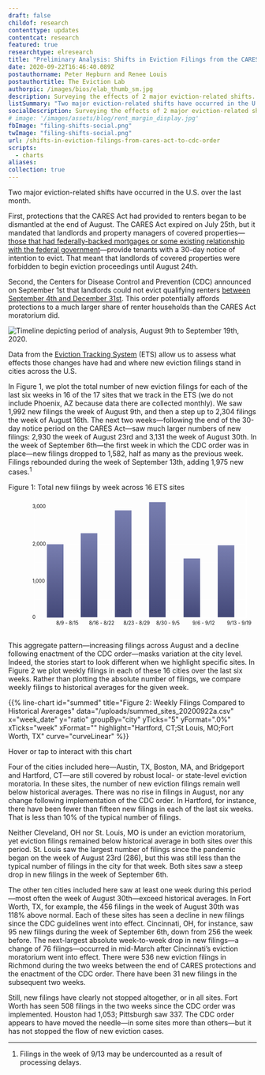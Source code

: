 ```yaml
---
draft: false
childof: research
contenttype: updates
contentcat: research
featured: true
researchtype: elresearch
title: "Preliminary Analysis: Shifts in Eviction Filings from the CARES Act to the CDC Order"
date: 2020-09-22T16:46:40.089Z
postauthorname: Peter Hepburn and Renee Louis
postauthortitle: The Eviction Lab
authorpic: /images/bios/elab_thumb_sm.jpg
description: Surveying the effects of 2 major eviction-related shifts.
listSummary: "Two major eviction-related shifts have occurred in the U.S. over the last month. Data from the Eviction Tracking System (ETS) allow us to assess what effects those changes have had and where new eviction filings stand in cities across the U.S."
socialDescription: Surveying the effects of 2 major eviction-related shifts.
# image: '/images/assets/blog/rent_margin_display.jpg'
fbImage: "filing-shifts-social.png"
twImage: "filing-shifts-social.png"
url: /shifts-in-eviction-filings-from-cares-act-to-cdc-order
scripts:
  - charts
aliases:
collection: true
---
```


Two major eviction-related shifts have occurred in the U.S. over the last month.

First, protections that the CARES Act had provided to renters began to be dismantled at the end of August. The CARES Act expired on July 25th, but it mandated that landlords and property managers of covered properties—<a href="https://www.frbatlanta.org/community-development/publications/partners-update/2020/covid-19-publications/200616-housing-policy-impact-federal-eviction-protection-coverage-and-the-need-for-better-data" target="_blank">those that had federally-backed mortgages or some existing relationship with the federal government</a>—provide tenants with a 30-day notice of intention to evict. That meant that landlords of covered properties were forbidden to begin eviction proceedings until August 24th.

Second, the Centers for Disease Control and Prevention (CDC) announced on September 1st that landlords could not evict qualifying renters <a href="/federal-eviction-moratorium-update/">between September 4th and December 31st</a>. This order potentially affords protections to a much larger share of renter households than the CARES Act moratorium did.

<div class="upscale124 pt-2 pb-4 pt-md-2 pb-md-5">
  <picture>
    <source srcset="/images/assets/blog/el-timeline-landscape.svg" media="(min-width: 480px)" />
    <img src="/images/assets/blog/el-timeline-portrait.svg" alt="Timeline depicting period of analysis, August 9th to September 19th, 2020." />
  </picture>
</div>

Data from the <a href="/eviction-tracking/">Eviction Tracking System</a> (ETS) allow us to assess what effects those changes have had and where new eviction filings stand in cities across the U.S.

In Figure 1, we plot the total number of new eviction filings for each of the last six weeks in 16 of the 17 sites that we track in the ETS (we do not include Phoenix, AZ because data there are collected monthly). We saw 1,992 new filings the week of August 9th, and then a step up to 2,304 filings the week of August 16th. The next two weeks—following the end of the 30-day notice period on the CARES Act—saw much larger numbers of new filings: 2,930 the week of August 23rd and 3,131 the week of August 30th. In the week of September 6th—the first week in which the CDC order was in place—new filings dropped to 1,582, half as many as the previous week. Filings rebounded during the week of September 13th, adding 1,975 new cases.<sup>1</sup>

<div class="figheader" style="max-width: 600px;" >Figure 1: Total new filings by week across 16 ETS sites</div>
<div class="upscale124 bar-chart bar-chart--cdc pb-2 pb-md-2">
<svg viewBox="0 0 720 413" aria-labelledby="barchartTitle" version="1.1" xmlns="http://www.w3.org/2000/svg" xmlns:xlink="http://www.w3.org/1999/xlink">
  <title id="barchartTitle">Charts depicting the predicted serial filing rates for different rent amounts.</title>
  <defs>
    <linearGradient x1="50%" y1="0%" x2="50%" y2="100%" id="linearGradient">
      <stop stop-color="#787EB0" offset="0%"></stop>
      <stop stop-color="#434878" offset="100%"></stop>
    </linearGradient>
  </defs>
  <g id="all_filings_bar-(2)" class="grid-lines" transform="translate(26.000000, 13.000000)">
    <g transform="translate(50.000000, 0.000000)" stroke="#FFFFFF">
      <line x1="0" y1="299.5" x2="614" y2="299.5"></line>
      <line x1="0" y1="192.5" x2="614" y2="192.5"></line>
      <line x1="0" y1="86.5" x2="614" y2="86.5"></line>
      <line x1="0" y1="352.5" x2="614" y2="352.5"></line>
      <line x1="0" y1="246.5" x2="614" y2="246.5"></line>
      <line x1="0" y1="139.5" x2="614" y2="139.5"></line>
      <line x1="0" y1="32.5" x2="614" y2="32.5"></line>
      <g class="grid-lines grid-lines--x">
      <line x1="58.5" y1="361" x2="59" y2="353"></line>
      <line x1="157.5" y1="361" x2="158" y2="353"></line>
      <line x1="257.5" y1="361" x2="258" y2="353"></line>
      <line x1="356.5" y1="361" x2="357" y2="353"></line>
      <line x1="455.5" y1="361" x2="456" y2="353"></line>
      <line x1="554.5" y1="361" x2="555" y2="353"></line>
      </g>
      <rect x="0" y="0" width="614" height="353" fill="none" stroke="#fff" stroke-width="2"></rect>
    </g>
    <g id="Bars" class="bars" transform="translate(86.000000, 22.000000)" fill-rule="nonzero">
      <rect fill="url(#linearGradient)" x="0" y="118" width="48" height="212"></rect>
      <rect fill="url(#linearGradient)" x="98" y="86" width="48" height="243"></rect>
      <rect fill="url(#linearGradient)" x="197" y="20" width="48" height="309"></rect>
      <rect fill="url(#linearGradient)" x="296" width="48" y="-4" height="333"></rect>
      <rect fill="url(#linearGradient)" x="396" width="48" y="159" height="170"></rect>
      <rect fill="url(#linearGradient)" x="495" width="48" y="121" height="208"></rect>
    </g>
    <g id="Y-axis" class="axis axis--y" transform="translate(0.000000, 25.000000)">
      <text x="44" id="0">
          <tspan y="330.281969">0</tspan>
      </text>
      <text x="44" id="1,000">
          <tspan y="225.913464">1,000</tspan>
      </text>
      <text x="44" id="2,000">
          <tspan y="118.987957">2,000</tspan>
      </text>
      <text x="44" id="3,000">
          <tspan y="10.0624496">3,000</tspan>
      </text>
    </g>
    <g id="X-axis" class="axis axis--x" transform="translate(73.000000, 365.000000)">
      <g><text x="40" y="8">
          <tspan>8/9 - 8/15</tspan>
      </text></g>
      <g><text x="135" y="8">
          <tspan>8/16 - 8/22</tspan>
      </text></g>
      <g><text x="235" y="8">
          <tspan>8/23 - 8/29</tspan>
      </text></g>
      <g><text x="330" y="8">
          <tspan>8/30 - 9/5</tspan>
      </text></g>
      <g><text x="435" y="8">
          <tspan>9/6 - 9/12</tspan>
      </text></g>
      <g><text x="535" y="8">
          <tspan>9/13 - 9/19</tspan>
      </text></g>
    </g>
  </g>
</svg>
</div>

This aggregate pattern—increasing filings across August and a decline following enactment of the CDC order—masks variation at the city level. Indeed, the stories start to look different when we highlight specific sites. In Figure 2 we plot weekly filings in each of these 16 cities over the last six weeks. Rather than plotting the absolute number of filings, we compare weekly filings to historical averages for the given week.

{{% line-chart id="summed" title="Figure 2: Weekly Filings Compared to Historical Averages" data="/uploads/summed_sites_20200922a.csv" x="week_date" y="ratio" groupBy="city" yTicks="5" yFormat=".0%" xTicks="week" xFormat="" highlight="Hartford, CT;St Louis, MO;Fort Worth, TX"  curve="curveLinear" %}}

<p class="figcaption">Hover or tap to interact with this chart</p>

Four of the cities included here—Austin, TX, Boston, MA, and Bridgeport and Hartford, CT—are still covered by robust local- or state-level eviction moratoria. In these sites, the number of new eviction filings remain well below historical averages. There was no rise in filings in August, nor any change following implementation of the CDC order. In Hartford, for instance, there have been fewer than fifteen new filings in each of the last six weeks. That is less than 10% of the typical number of filings.

Neither Cleveland, OH nor St. Louis, MO is under an eviction moratorium, yet eviction filings remained below historical average in both sites over this period. St. Louis saw the largest number of filings since the pandemic began on the week of August 23rd (286), but this was still less than the typical number of filings in the city for that week. Both sites saw a steep drop in new filings in the week of September 6th.

The other ten cities included here saw at least one week during this period—most often the week of August 30th—exceed historical averages. In Fort Worth, TX, for example, the 456 filings in the week of August 30th was 118% above normal. Each of these sites has seen a decline in new filings since the CDC guidelines went into effect. Cincinnati, OH, for instance, saw 95 new filings during the week of September 6th, down from 256 the week before. The next-largest absolute week-to-week drop in new filings—a change of 76 filings—occurred in mid-March after Cincinnati’s eviction moratorium went into effect. There were 536 new eviction filings in Richmond during the two weeks between the end of CARES protections and the enactment of the CDC order. There have been 31 new filings in the subsequent two weeks.

Still, new filings have clearly not stopped altogether, or in all sites. Fort Worth has seen 508 filings in the two weeks since the CDC order was implemented. Houston had 1,053; Pittsburgh saw 337. The CDC order appears to have moved the needle—in some sites more than others—but it has not stopped the flow of new eviction cases.

<hr />

<div class="footnotes">
<ol>
<li>Filings in the week of 9/13 may be undercounted as a result of processing delays.</li>
</ol>
</div>
